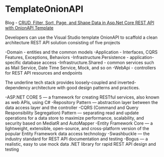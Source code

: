 # TemplateOnionAPI
Blog - [CRUD, Filter, Sort, Page, and Shape Data in Asp.Net Core REST API with OnionAPI Template](https://medium.com/scrum-and-coke/rapid-prototype-asp-net-core-rest-api-using-onionapi-template-b10eea295655)

Developers can use the Visual Studio template OnionAPI to scaffold a clean architecture REST API solution consisting of five projects

-Domain - entities and the common models
-Application - Interfaces, CQRS Features, Exceptions, Behaviors
-Infrastructure.Persistence - application-specific database access
-Infrastructure.Shared - common services such as Mail Service, Date Time Service, Mock, and so on
-WebApi - controllers for REST API resources and endpoints

The underline tech stack provides loosely-coupled and inverted-dependency architecture with good design patterns and practices.

-ASP.NET CORE 5 — a framework for creating RESTful services, also known as web APIs, using C#
-Repository Pattern — abstraction layer between the data access layer and the controller
-CQRS (Command and Query Responsibility Segregation) Pattern — separating read and update operations for a data store to maximize performance, scalability, and security based on MediatR and AutoMapper
-Entity Framework Core — a lightweight, extensible, open-source, and cross-platform version of the popular Entity Framework data access technology
-Swashbuckle — the industry standard for REST API documentation and testing
-Bogus — a realistic, easy to use mock data .NET library for rapid REST API design and testing

